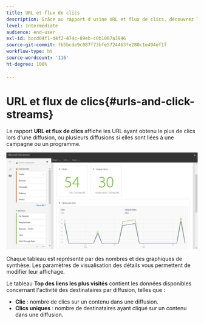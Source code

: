 ```yaml
---
title: URL et flux de clics
description: Grâce au rapport d'usine URL et flux de clics, découvrez les performances des URL dans vos diffusions.
level: Intermediate
audience: end-user
exl-id: bccd04f1-d4f2-474c-89eb-c0b1087a3946
source-git-commit: fb5bcde9c087f73bfe5724463fe280c1e494ef1f
workflow-type: ht
source-wordcount: '116'
ht-degree: 100%

---
```


# URL et flux de clics{#urls-and-click-streams}

Le rapport **URL et flux de clics** affiche les URL ayant obtenu le plus de clics lors d&#39;une diffusion, ou plusieurs diffusions si elles sont liées à une campagne ou un programme.

![](assets/delivery_reports_8.png)

Chaque tableau est représenté par des nombres et des graphiques de synthèse. Les paramètres de visualisation des détails vous permettent de modifier leur affichage.

Le tableau **Top des liens les plus visités** contient les données disponibles concernant l&#39;activité des destinataires par diffusion, telles que :

* **Clic** : nombre de clics sur un contenu dans une diffusion.
* **Clics uniques** : nombre de destinataires ayant cliqué sur un contenu dans une diffusion.
